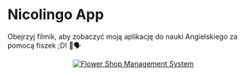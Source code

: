 # Nicolingo App

Obejrzyj filmik, aby zobaczyć moją aplikację do nauki Angielskiego za pomocą fiszek ;D! 💐🗣️

<div align="center">
    <a href="https://www.youtube.com/watch?v=Ms_MWSHQ6r4">
        <img src="https://img.youtube.com/vi/Ms_MWSHQ6r4/0.jpg" alt="Flower Shop Management System">
    </a>
</div>
